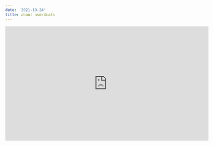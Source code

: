 ```yaml
---
date: '2021-10-24'
title: about asmr4cats
---
```


<iframe width="644" height="362" src="https://www.youtube.com/embed/kOJbIqqKNcI" title="YouTube video player" frameborder="0" allow="accelerometer; autoplay; clipboard-write; encrypted-media; gyroscope; picture-in-picture" allowfullscreen></iframe>

